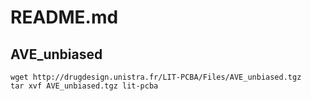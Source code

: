 # README.md

## AVE_unbiased
```
wget http://drugdesign.unistra.fr/LIT-PCBA/Files/AVE_unbiased.tgz
tar xvf AVE_unbiased.tgz lit-pcba
```
